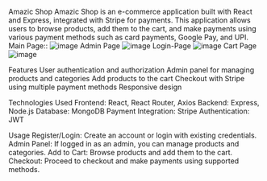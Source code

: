 Amazic Shop
Amazic Shop is an e-commerce application built with React and Express, integrated with Stripe for payments. 
This application allows users to browse products, add them to the cart, and make payments using various payment methods such as card payments, Google Pay, and UPI.
Main Page::
![image](https://github.com/user-attachments/assets/b30e12ec-a5dc-4bbc-b8f4-3d311a34ce1e)
Admin Page
![image](https://github.com/user-attachments/assets/d05cf5e4-ab5d-42d6-a2a5-6623dd6d2626)
Login-Page
![image](https://github.com/user-attachments/assets/fb4ecc0b-f063-495d-a308-3d32f4758f5a)
Cart Page
![image](https://github.com/user-attachments/assets/196adeb5-c0c5-41a5-a587-2521e14a57ee)

Features
User authentication and authorization
Admin panel for managing products and categories
Add products to the cart
Checkout with Stripe using multiple payment methods
Responsive design

Technologies Used
Frontend: React, React Router, Axios
Backend: Express, Node.js
Database: MongoDB
Payment Integration: Stripe
Authentication: JWT


Usage
Register/Login: Create an account or login with existing credentials.
Admin Panel: If logged in as an admin, you can manage products and categories.
Add to Cart: Browse products and add them to the cart.
Checkout: Proceed to checkout and make payments using supported methods.
